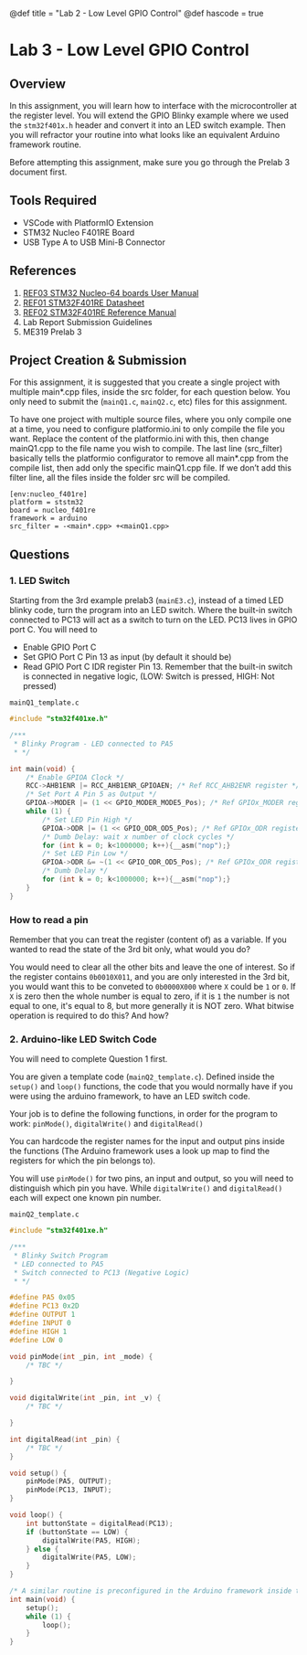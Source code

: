 @def title = "Lab 2 - Low Level GPIO Control"
@def hascode = true

# Lab 3 -  Low Level GPIO Control

## Overview
In this assignment, you will learn how to interface with the microcontroller at the register level. You will extend the GPIO Blinky example where we used the `stm32f401x.h` header and convert it into an LED switch example. Then you will refractor your routine into what looks like an equivalent Arduino framework routine. 

Before attempting this assignment, make sure you go through the Prelab 3 document first. 

## Tools Required
- VSCode with PlatformIO Extension
- STM32 Nucleo F401RE Board 
- USB Type A to USB Mini-B Connector

## References
1. [REF03 STM32 Nucleo-64 boards User Manual](/assets/reference_docs/REF03_STM32_Nucleo-64_boards_User_Manual.pdf)
2. [REF01 STM32F401RE Datasheet](/assets/assets/reference_docs/REF01_STM32F401RE_DATASHEET.pdf)
3. [REF02 STM32F401RE Reference Manual](/assets/reference_docs/REF02_STM32F401xBC_and_STM32F401xDE_Reference_Manual.pdf)
4. Lab Report Submission Guidelines
5. ME319 Prelab 3
  
## Project Creation & Submission
For this assignment, it is suggested that you create a single project with multiple main*.cpp files, inside the src folder, for each question below.
You only need to submit the (`mainQ1.c`, `mainQ2.c`, etc) files for this assignment.

To have one project with multiple source files, where you only compile one at a time, you need to configure platformio.ini to only compile the file you want. Replace the content of the platformio.ini with this, then change mainQ1.cpp to the file name you wish to compile. The last line (src_filter) basically tells the platformio configurator to remove all main*.cpp from the compile list, then add only the specific mainQ1.cpp file. If we don’t add this filter line, all the files inside the folder src will be compiled.

```
[env:nucleo_f401re]
platform = ststm32
board = nucleo_f401re
framework = arduino
src_filter = -<main*.cpp> +<mainQ1.cpp>
```

## Questions
### 1. LED Switch
Starting from the 3rd example prelab3 (`mainE3.c`), instead of a timed LED blinky code, turn the program into an LED switch. Where the built-in switch connected to PC13 will act as a switch to turn on the LED. PC13 lives in GPIO port C. You will need to 
-	Enable GPIO Port C
-	Set GPIO Port C Pin 13 as input (by default it should be)
-	Read GPIO Port C IDR register Pin 13. 
Remember that the built-in switch is connected in negative logic, (LOW: Switch is pressed, HIGH: Not pressed)

`mainQ1_template.c`
```cpp
#include "stm32f401xe.h"

/***
 * Blinky Program - LED connected to PA5
 * */

int main(void) {
    /* Enable GPIOA Clock */
    RCC->AHB1ENR |= RCC_AHB1ENR_GPIOAEN; /* Ref RCC_AHB2ENR register */
    /* Set Port A Pin 5 as Output */
    GPIOA->MODER |= (1 << GPIO_MODER_MODE5_Pos); /* Ref GPIOx_MODER register */
    while (1) {
        /* Set LED Pin High */
        GPIOA->ODR |= (1 << GPIO_ODR_OD5_Pos); /* Ref GPIOx_ODR register*/
        /* Dumb Delay: wait x number of clock cycles */
        for (int k = 0; k<1000000; k++){__asm("nop");}
        /* Set LED Pin Low */
        GPIOA->ODR &= ~(1 << GPIO_ODR_OD5_Pos); /* Ref GPIOx_ODR register*/
        /* Dumb Delay */
        for (int k = 0; k<1000000; k++){__asm("nop");}
    }
}
```
### How to read a pin
Remember that you can treat the register (content of) as a variable. If you wanted to read the state of the 3rd bit only, what would you do?

You would need to clear all the other bits and leave the one of interest. So if the register contains `0b0010X011`, and you are only interested in the 3rd bit, you would want this to be conveted to `0b0000X000` where `X` could be `1` or `0`. If `X` is zero then the whole number is equal to zero, if it is `1` the number is not equal to one, it's equal to 8, but more generally it is NOT zero. What bitwise operation is required to do this? And how?


### 2. Arduino-like LED Switch Code
You will need to complete Question 1 first.

You are given a template code (`mainQ2_template.c`). Defined inside the `setup()` and `loop()` functions, the code that you would normally have if you were using the arduino framework, to have an LED switch code. 

Your job is to define the following functions, in order for the program to work: `pinMode()`, `digitalWrite()` and `digitalRead()`

You can hardcode the register names for the input and output pins inside the functions (The Arduino framework uses a look up map to find the registers for which the pin belongs to).

You will use `pinMode()` for two pins, an input and output, so you will need to distinguish which pin you have. While `digitalWrite()` and `digitalRead()` each will expect one known pin number. 

`mainQ2_template.c`

```cpp
#include "stm32f401xe.h"

/***
 * Blinky Switch Program
 * LED connected to PA5
 * Switch connected to PC13 (Negative Logic)
 * */

#define PA5 0x05
#define PC13 0x2D
#define OUTPUT 1
#define INPUT 0
#define HIGH 1
#define LOW 0

void pinMode(int _pin, int _mode) {
    /* TBC */

}

void digitalWrite(int _pin, int _v) {
    /* TBC */

}

int digitalRead(int _pin) {
    /* TBC */
}

void setup() {
    pinMode(PA5, OUTPUT);
    pinMode(PC13, INPUT);
}

void loop() {
    int buttonState = digitalRead(PC13);
    if (buttonState == LOW) {
        digitalWrite(PA5, HIGH);
    } else {
        digitalWrite(PA5, LOW);
    }
}

/* A similar routine is preconfigured in the Arduino framework inside the main function */
int main(void) {
    setup();
    while (1) {
        loop();
    }
}
```